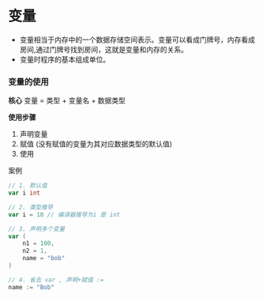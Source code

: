 # 变量
- 变量相当于内存中的一个数据存储空间表示。变量可以看成门牌号，内存看成房间,通过门牌号找到房间，这就是变量和内存的关系。
- 变量时程序的基本组成单位。

### 变量的使用
**核心**
变量 = 类型 + 变量名 + 数据类型

**使用步骤**
1. 声明变量
2. 赋值 (没有赋值的变量为其对应数据类型的默认值)
3. 使用

案例

```go
// 1. 默认值
var i int

// 2. 类型推导
var i = 10 // 编译器推导为i 是 int

// 3. 声明多个变量
var (
    n1 = 100,
    n2 = 1,
    name = "bob"
)

// 4. 省去 var , 声明+赋值 :=
name := "Bob"
```



